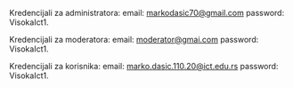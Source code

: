 Kredencijali za administratora:
  email: markodasic70@gmail.com
  password: VisokaIct1.

Kredencijali za moderatora:
  email: moderator@gmai.com
  password: VisokaIct1.

Kredencijali za korisnika:
  email: marko.dasic.110.20@ict.edu.rs
  password: VisokaIct1.
